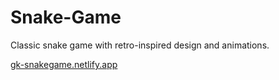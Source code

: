 # Snake-Game

Classic snake game with retro-inspired design and animations.

[gk-snakegame.netlify.app](https://gk-snakegame.netlify.app/)
